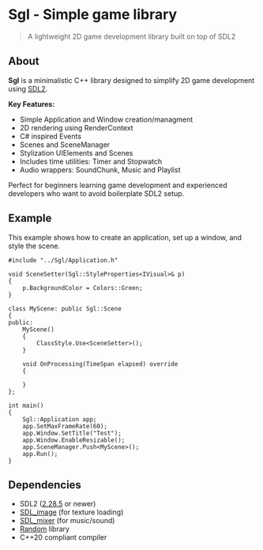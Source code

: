 # Sgl - Simple game library

> A lightweight 2D game development library built on top of SDL2

## About
**Sgl** is a minimalistic C++ library designed to simplify 2D game development using [SDL2](https://www.libsdl.org/).

**Key Features:**
- Simple Application and Window creation/managment
- 2D rendering using RenderContext
- C# inspired Events
- Scenes and SceneManager
- Stylization UIElements and Scenes
- Includes time utilities: Timer and Stopwatch
- Audio wrappers: SoundChunk, Music and Playlist

Perfect for beginners learning game development and experienced developers who want to avoid boilerplate SDL2 setup.

## Example
This example shows how to create an application, set up a window, and style the scene.
```
#include "../Sgl/Application.h"

void SceneSetter(Sgl::StyleProperties<IVisual>& p)
{
	p.BackgroundColor = Colors::Green;
}

class MyScene: public Sgl::Scene
{
public:
	MyScene()
	{
		ClassStyle.Use<SceneSetter>();
	}

	void OnProcessing(TimeSpan elapsed) override
	{
	
	}
};

int main()
{	
	Sgl::Application app;
	app.SetMaxFrameRate(60);
	app.Window.SetTitle("Test");
	app.Window.EnableResizable();
	app.SceneManager.Push<MyScene>();
	app.Run();
}
```

## Dependencies
- SDL2 ([2.28.5](https://github.com/libsdl-org/SDL/releases/tag/release-2.28.5) or newer)
- [SDL_image](https://github.com/libsdl-org/SDL_image) (for texture loading)
- [SDL_mixer](https://github.com/libsdl-org/SDL_mixer) (for music/sound)
- [Random](https://github.com/Dyikot/Random) library
- C++20 compliant compiler
